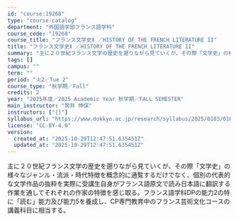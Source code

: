 ```yaml
---
id: "course:19268"
type: "course-catalog"
department: "外国語学部フランス語学科"
course_code: "19268"
course_title: "フランス文学史Ⅱ ／HISTORY OF THE FRENCH LITERATURE II"
title: "フランス文学史Ⅱ ／HISTORY OF THE FRENCH LITERATURE II"
summary: "主に２０世紀フランス文学の歴史を遡りながら見ていくが、その際「文学史」の様々なジャンル・流派・時代特徴を概念的に通覧するだけでなく、個別の代表的な文学作品の抜粋を実際に受講生自身がフランス語原文で読み日本語に翻訳する作業を通してそれぞれの作…"
tags: []
campus: ""
term: ""
period: "火2／Tue 2"
course_type: "秋学期／Fall"
credits: 2
year: "2025年度／2025 Academic Year 秋学期／FALL SEMESTER"
main_instructor: "筒井 伸保"
instructors: ["[]"]
syllabus_url: "https://www.dokkyo.ac.jp/research/syllabus/2025/0103/0103_19268_ja_JP.html"
license: "CC-BY-4.0"
version:
  created_at: "2025-10-29T12:47:51.635451Z"
  updated_at: "2025-10-29T12:47:51.635451Z"
---
```

主に２０世紀フランス文学の歴史を遡りながら見ていくが、その際「文学史」の様々なジャンル・流派・時代特徴を概念的に通覧するだけでなく、個別の代表的な文学作品の抜粋を実際に受講生自身がフランス語原文で読み日本語に翻訳する作業を通してそれぞれの作家の特徴を感じ取る。フランス語学科DPの能力2の特に「読む」能力及び能力5を養成し、CP専門教育中のフランス芸術文化コースの講義科目に相当する。
